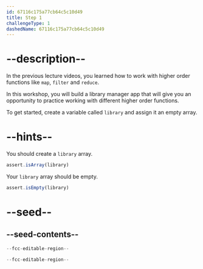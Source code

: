 ```yaml
---
id: 67116c175a77cb64c5c10d49
title: Step 1
challengeType: 1
dashedName: 67116c175a77cb64c5c10d49
---
```


# --description--

In the previous lecture videos, you learned how to work with higher order functions like `map`, `filter` and `reduce`.

In this workshop, you will build a library manager app that will give you an opportunity to practice working with different higher order functions.

To get started, create a variable called `library` and assign it an empty array.

# --hints--

You should create a `library` array.

```js
assert.isArray(library)
```

Your `library` array should be empty.

```js
assert.isEmpty(library)
```

# --seed--

## --seed-contents--

```js
--fcc-editable-region--

--fcc-editable-region--
```
